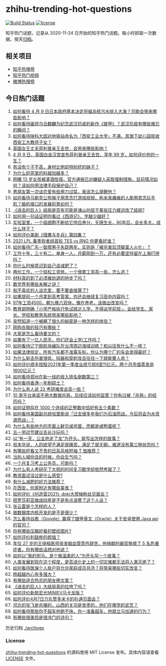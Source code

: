 # zhihu-trending-hot-questions

[![Build Status](https://github.com/justjavac/zhihu-trending-hot-questions/workflows/ci/badge.svg?branch=master)](https://github.com/justjavac/zhihu-trending-hot-questions/actions)
[![license](https://img.shields.io/github/license/justjavac/zhihu-trending-hot-questions)](https://github.com/justjavac/zhihu-trending-hot-questions/blob/master/LICENSE)

知乎热门话题，记录从 2020-11-24 日开始的知乎热门话题。每小时抓取一次数据，按天[归档](./archives)。

## 相关项目

- [知乎热搜榜](https://github.com/justjavac/zhihu-trending-top-search)
- [知乎热门视频](https://github.com/justjavac/zhihu-trending-hot-video)
- [微博热搜榜](https://github.com/justjavac/weibo-trending-hot-search)

## 今日热门话题

<!-- BEGIN -->
<!-- 最后更新时间 Sat Apr 10 2021 08:02:18 GMT+0800 (China Standard Time) -->
1. [如何看待 4 月 9 日日本政府基本决定将福岛核污水排入大海？可能会带来哪些影响？](https://www.zhihu.com/question/453704152)
1. [如何看待画师乌合麒麟为纪念武汉抗疫的新作《披甲》？武汉抗疫有哪些难忘的瞬间？](https://www.zhihu.com/question/453690428)
1. [如何看待陕科大因对地铁站命名为「西安工业大学」不满，其旗下幼儿园拒收西安工大教师子女？](https://www.zhihu.com/question/453581976)
1. [英国女王丈夫菲利普亲王去世，会带来哪些影响？](https://www.zhihu.com/question/453756561)
1. [4 月 9 日，英国白金汉宫宣布菲利普亲王去世，享年 99 岁，如何评价他的一生？](https://www.zhihu.com/question/453756163)
1. [有没有个子不高，身材比例却特别好的妹子？](https://www.zhihu.com/question/49702229)
1. [为什么奶茶里的料越加越多？](https://www.zhihu.com/question/435709314)
1. [网曝 13 岁女孩被灌酒性侵，官方通报已对嫌疑人采取强制措施，目前情况如何？该如何用法律手段保护自己？](https://www.zhihu.com/question/453492151)
1. [男朋友第一次谈恋爱有些用力过猛，我该怎么提醒他？](https://www.zhihu.com/question/419802297)
1. [如何看待马斯克公布猴子用意念打游戏视频，称未来瘫痪的人能用意念玩手机？脑机接口的发展前景如何？](https://www.zhihu.com/question/453706976)
1. [《进击的巨人》结局是否有可能是谏山创屈于某些压力被迫改了结局?](https://www.zhihu.com/question/453598820)
1. [如何用一句话证明你看过《西游记》，字越少越好？](https://www.zhihu.com/question/361253258)
1. [实验室里，一个癌细胞不断给它供应养分，无限生长，80年后，会长多大，成什么样子？](https://www.zhihu.com/question/429751120)
1. [如何评价美剧《猎鹰与冬兵》第四集？](https://www.zhihu.com/question/453357016)
1. [2021 LPL 春季败者组首轮 TES vs RNG 你更看好谁？](https://www.zhihu.com/question/453593116)
1. [如何看待广东一智障男子失踪两年，实则是「被杀害后顶替富人火化」？](https://www.zhihu.com/question/453502347)
1. [工作十年，三十有二，单身一人，月薪刚到一万，还有必要坚持留在上海打拼吗？](https://www.zhihu.com/question/453719277)
1. [你什么时候意识到自己该减肥了？](https://www.zhihu.com/question/450658065)
1. [两份工作，一个轻松工资低，一个很累工资高一些，怎么选？](https://www.zhihu.com/question/63557154)
1. [材料真的到了必须被劝退的地步了吗？](https://www.zhihu.com/question/290510801)
1. [数学界有哪些未解之谜？](https://www.zhihu.com/question/320955000)
1. [和不喜欢的人谈恋爱，要不要直接算了?](https://www.zhihu.com/question/453113652)
1. [如果提前一个月拿到高考答案，你还会继续复习高中内容吗？](https://www.zhihu.com/question/453079999)
1. [97年工资4500，朝九晚六双休，像在养老，该做出改变吗？](https://www.zhihu.com/question/447268047)
1. [教育部明确「小学严格执行免试就近入学，不得设学前班」，会给学生、家长、学校和教育系统带来哪些影响？](https://www.zhihu.com/question/453687186)
1. [突然知道一个被瞒了很久的秘密是一种怎样的体验？](https://www.zhihu.com/question/276574646)
1. [网购衣服的技巧有哪些？](https://www.zhihu.com/question/25090754)
1. [大家是怎么看待姜文的？](https://www.zhihu.com/question/328085392)
1. [如果有了一亿人民币，你们还会上学/工作吗？](https://www.zhihu.com/question/339944846)
1. [如何看待辽宁舰航母编队在台湾周边海域训练？和以往有什么不一样？](https://www.zhihu.com/question/453486534)
1. [如果法律规定，所有汽车都不准露车标，你认为哪个厂的车会卖得最好？](https://www.zhihu.com/question/451710408)
1. [为什么斩击伤害很低，钝器和穿刺攻击往往一下就能要人命？](https://www.zhihu.com/question/452689564)
1. [如何评价顺丰控股2021年第一季度业绩亏损9至11亿元，两个月市值蒸发逾1600亿元？](https://www.zhihu.com/question/453657036)
1. [如何看待郑州在新一线的收入排名倒数第三？](https://www.zhihu.com/question/453502948)
1. [如何看待香港一年制硕士？](https://www.zhihu.com/question/24601021)
1. [为什么有人说 22 考研难度会高一些？](https://www.zhihu.com/question/427845043)
1. [10 家平台承诺不用大数据杀熟，后续应该如何监管？你有过被「杀熟」的经历吗？](https://www.zhihu.com/question/453666999)
1. [如何证明存在 1000 个连续的正整数中恰好有五个素数？](https://www.zhihu.com/question/369220695)
1. [如何看待美国副总统哈里斯说「过去很多年我们为石油而战，今后将会为水资源而战」？](https://www.zhihu.com/question/453600213)
1. [为什么有些地方的市面上鲜见咸鸡蛋，而都是咸鸭蛋呢？](https://www.zhihu.com/question/453408930)
1. [五一劳动节建议去长沙玩吗？](https://www.zhihu.com/question/453000070)
1. [以“有一天，公主抢走了龙”为开头，能写出怎样的故事？](https://www.zhihu.com/question/263576959)
1. [叔本华说，人的欲望不满足就痛苦，满足了就无聊。难道没有第三种状态吗？](https://www.zhihu.com/question/266175415)
1. [有哪些好看又不贵的日系风格短袖 T 恤推荐？](https://www.zhihu.com/question/267880033)
1. [当别人喊你丑的时候，你会生气吗？](https://www.zhihu.com/question/445968590)
1. [一个月复习考上公务员，可能吗？](https://www.zhihu.com/question/376383315)
1. [为什么有人考研花了大把的时间复习数学却依然考砸了？](https://www.zhihu.com/question/390760713)
1. [教资面试没过是什么感受?](https://www.zhihu.com/question/315830232)
1. [有什么减肥的好方法推荐？](https://www.zhihu.com/question/441015831)
1. [在西安，你家附近有哪些美食？](https://www.zhihu.com/question/453560178)
1. [如何评价《创造营2021》doki大爬梯粉丝见面会？](https://www.zhihu.com/question/453771732)
1. [把罗莎莉亚做成四星是不是有点浪费了这个人设？](https://www.zhihu.com/question/453331674)
1. [张云雷是个怎样的人？](https://www.zhihu.com/question/452680619)
1. [做数据库内核开发的是不是很少？](https://www.zhihu.com/question/445283801)
1. [怎么看待谷歌（Google）赢得了跟甲骨文（Oracle）关于安卓使用 Java api 的官司？](https://www.zhihu.com/question/453123507)
1. [你有哪些压箱好看的壁纸图片?](https://www.zhihu.com/question/452324718)
1. [如何评价利路修的颜值？](https://www.zhihu.com/question/450756206)
1. [年仅 27 岁的王倬榕医师突发脑血管意外辞世，他捐献的器官挽救了 5 名危重症者，你有哪些话想对他说？](https://www.zhihu.com/question/453589577)
1. [如何以“我的驸马，是个极温柔的人”为开头写一个故事？](https://www.zhihu.com/question/432335714)
1. [人类发展到现在这个程度，是否进化史上的一切灾难都无法将人类灭绝了？](https://www.zhihu.com/question/453639904)
1. [如何看待医保个人账户将允许家庭成员共济？将带来哪些切实改变？](https://www.zhihu.com/question/453657229)
1. [杨超越内心有多强大？](https://www.zhihu.com/question/450975727)
1. [有哪些适合热恋的朋友圈文案？](https://www.zhihu.com/question/447638497)
1. [《进击的巨人》大结局真的拉垮了吗？](https://www.zhihu.com/question/453502359)
1. [如何评价新款宏光MINIEV马卡龙版？](https://www.zhihu.com/question/453595452)
1. [如何评价4月7日力丸赞多米卡的扑通见面会？](https://www.zhihu.com/question/453481304)
1. [河北的张飞是杀猪的，山西的关羽是卖枣的，他们在哪学的武艺？](https://www.zhihu.com/question/426938125)
1. [如何看待那些你不超车他跑不快，你一准备超车，他就立马加速的行为？](https://www.zhihu.com/question/452533771)
1. [有哪些很美但是很冷门的诗句？](https://www.zhihu.com/question/375569001)
<!-- END -->

历史归档 [./archives](./archives)

### License

[zhihu-trending-hot-questions](https://github.com/justjavac/zhihu-trending-hot-questions) 的源码使用 MIT License 发布。具体内容请查看 [LICENSE](./LICENSE) 文件。

